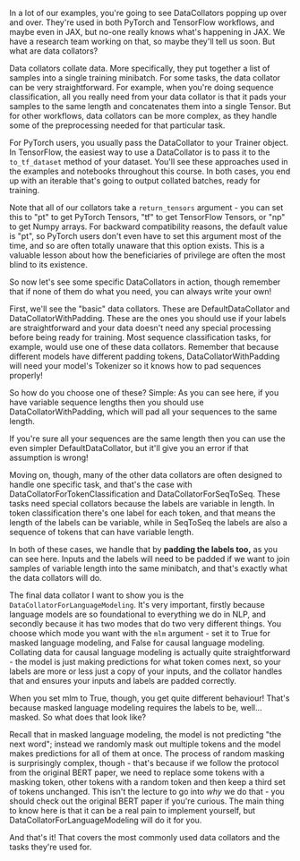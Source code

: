 In a lot of our examples, you're going to see DataCollators popping up over and over. They're used in both PyTorch and TensorFlow workflows, and maybe even in JAX, but no-one really knows what's happening in JAX. We have a research team working on that, so maybe they'll tell us soon. But what are data collators?

Data collators collate data. More specifically, they put together a list of samples into a single training minibatch. For some tasks, the data collator can be very straightforward. For example, when you're doing sequence classification, all you really need from your data collator is that it pads your samples to the same length and concatenates them into a single Tensor. But for other workflows, data collators can be more complex, as they handle some of the preprocessing needed for that particular task.

For PyTorch users, you usually pass the DataCollator to your Trainer object. In TensorFlow, the easiest way to use a DataCollator is to pass it to the `to_tf_dataset` method of your dataset. You'll see these approaches used in the examples and notebooks throughout this course. In both cases, you end up with an iterable that's going to output collated batches, ready for training.

Note that all of our collators take a `return_tensors` argument - you can set this to "pt" to get PyTorch Tensors, "tf" to get TensorFlow Tensors, or "np" to get Numpy arrays. For backward compatibility reasons, the default value is "pt", so PyTorch users don't even have to set this argument most of the time, and so are often totally unaware that this option exists. This is a valuable lesson about how the beneficiaries of privilege are often the most blind to its existence.

So now let's see some specific DataCollators in action, though remember that if none of them do what you need, you can always write your own!

First, we'll see the "basic" data collators. These are DefaultDataCollator and DataCollatorWithPadding. These are the ones you should use if your labels are straightforward and your data doesn't need any special processing before being ready for training. Most sequence classification tasks, for example, would use one of these data collators. Remember that because different models have different padding tokens, DataCollatorWithPadding will need your model's Tokenizer so it knows how to pad sequences properly!

So how do you choose one of these? Simple: As you can see here, if you have variable sequence lengths then you should use DataCollatorWithPadding, which will pad all your sequences to the same length.

If you're sure all your sequences are the same length then you can use the even simpler DefaultDataCollator, but it'll give you an error if that assumption is wrong!

Moving on, though, many of the other data collators are often designed to handle one specific task, and that's the case with DataCollatorForTokenClassification and DataCollatorForSeqToSeq. These tasks need special collators because the labels are variable in length. In token classification there's one label for each token, and that means the length of the labels can be variable, while in SeqToSeq the labels are also a sequence of tokens that can have variable length.

In both of these cases, we handle that by **padding the labels too,** as you can see here. Inputs and the labels will need to be padded if we want to join samples of variable length into the same minibatch, and that's exactly what the data collators will do.

The final data collator I want to show you is the `DataCollatorForLanguageModeling`. It's very important, firstly because language models are so foundational to everything we do in NLP, and secondly because it has two modes that do two very different things. You choose which mode you want with the `mlm` argument - set it to True for masked language modeling, and False for causal language modeling. Collating data for causal language modeling is actually quite straightforward - the model is just making predictions for what token comes next, so your labels are more or less just a copy of your inputs, and the collator handles that and ensures your inputs and labels are padded correctly.

When you set mlm to True, though, you get quite different behaviour! That's because masked language modeling requires the labels to be, well... masked. So what does that look like?

Recall that in masked language modeling, the model is not predicting "the next word"; instead we randomly mask out multiple tokens and the model makes predictions for all of them at once. The process of random masking is surprisingly complex, though - that's because if we follow the protocol from the original BERT paper, we need to replace some tokens with a masking token, other tokens with a random token and then keep a third set of tokens unchanged. This isn't the lecture to go into *why* we do that - you should check out the original BERT paper if you're curious. The main thing to know here is that it can be a real pain to implement yourself, but DataCollatorForLanguageModeling will do it for you.

And that's it! That covers the most commonly used data collators and the tasks they're used for.
